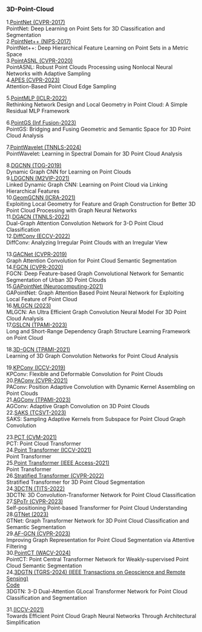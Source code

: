 ### 3D-Point-Cloud
1.[PointNet (CVPR-2017)](https://openaccess.thecvf.com/content_cvpr_2017/papers/Qi_PointNet_Deep_Learning_CVPR_2017_paper.pdf) </br>
PointNet: Deep Learning on Point Sets for 3D Classification and Segmentation </br>
2.[PointNet++ (NIPS-2017)](https://proceedings.neurips.cc/paper_files/paper/2017/file/d8bf84be3800d12f74d8b05e9b89836f-Paper.pdf) </br>
PointNet++: Deep Hierarchical Feature Learning on Point Sets in a Metric Space </br>
3.[PointASNL (CVPR-2020)](https://openaccess.thecvf.com/content_CVPR_2020/papers/Yan_PointASNL_Robust_Point_Clouds_Processing_Using_Nonlocal_Neural_Networks_With_CVPR_2020_paper.pdf) </br>
PointASNL: Robust Point Clouds Processing using Nonlocal Neural Networks with Adaptive Sampling </br>
4.[APES (CVPR-2023)](https://openaccess.thecvf.com/content/CVPR2023/papers/Wu_Attention-Based_Point_Cloud_Edge_Sampling_CVPR_2023_paper.pdf) </br>
Attention-Based Point Cloud Edge Sampling </br>

5.[PointMLP (ICLR-2022)](https://arxiv.org/pdf/2202.07123.pdf) </br>
Rethinking Network Design and Local Geometry in Point Cloud: A Simple Residual MLP Framework </br>

6.[PointGS (Inf Fusion-2023)](https://www.sciencedirect.com/science/article/pii/S1566253522001853?ref=pdf_download&fr=RR-2&rr=87a409e5cc1e0fe3) </br>
PointGS: Bridging and Fusing Geometric and Semantic Space for 3D Point Cloud Analysis </br>

7.[PointWavelet (TNNLS-2024)](https://ieeexplore.ieee.org/stamp/stamp.jsp?tp=&arnumber=10444053) </br>
PointWavelet: Learning in Spectral Domain for 3D Point Cloud Analysis </br>

8.[DGCNN (TOG-2019)](https://dl.acm.org/doi/pdf/10.1145/3326362) </br>
Dynamic Graph CNN for Learning on Point Clouds </br>
9.[LDGCNN (M2VIP-2021)](https://ieeexplore.ieee.org/stamp/stamp.jsp?tp=&arnumber=9665104) </br>
Linked Dynamic Graph CNN: Learning on Point Cloud via Linking Hierarchical Features </br>
10.[GeomGCNN (ICRA-2021)](https://arxiv.org/pdf/2103.15226.pdf) </br>
Exploiting Local Geometry for Feature and Graph Construction for Better 3D Point Cloud Processing with Graph Neural Networks </br>
11.[DGACN (TNNLS-2022)](https://www.researchgate.net/profile/Changqin-Huang/publication/359777102_Dual-Graph_Attention_Convolution_Network_for_3-D_Point_Cloud_Classification/links/62cd01743bbe636e0c56c343/Dual-Graph-Attention-Convolution-Network-for-3-D-Point-Cloud-Classification.pdf) </br>
Dual-Graph Attention Convolution Network for 3-D Point Cloud Classification </br>
12.[DiffConv (ECCV-2022)](https://arxiv.org/pdf/2111.14658.pdf) </br>
DiffConv: Analyzing Irregular Point Clouds with an Irregular View </br>

13.[GACNet (CVPR-2019)](https://openaccess.thecvf.com/content_CVPR_2019/papers/Wang_Graph_Attention_Convolution_for_Point_Cloud_Semantic_Segmentation_CVPR_2019_paper.pdf) </br>
Graph Attention Convolution for Point Cloud Semantic Segmentation </br>
14.[FGCN (CVPR-2020)](https://openaccess.thecvf.com/content_CVPRW_2020/papers/w11/Khan_FGCN_Deep_Feature-Based_Graph_Convolutional_Network_for_Semantic_Segmentation_of_CVPRW_2020_paper.pdf) </br>
FGCN: Deep Feature-based Graph Convolutional Network for Semantic Segmentation of Urban 3D Point Clouds</br>
15.[GAPointNet (Neurocomputing-2021)](https://pdf.sciencedirectassets.com/271597/1-s2.0-S0925231221X00082/1-s2.0-S0925231221001776/main.pdf?X-Amz-Security-Token=IQoJb3JpZ2luX2VjEBwaCXVzLWVhc3QtMSJIMEYCIQDBv%2FlKVZVSNfgF5CE7o6p%2FYDbedqkH7IvoZ1xoTLpvkwIhANWeJ29rRfuR1jap9nIZzveBv5136gu2a9PrC6cXyi%2FHKrsFCKT%2F%2F%2F%2F%2F%2F%2F%2F%2F%2FwEQBRoMMDU5MDAzNTQ2ODY1IgyOHlJTOsVscAgg7t4qjwWhcOI3k%2BJixGqUD7URoJprqLFTj0LVFbSzcwDLiTufS9ch%2FXFuWCCNEPpwdFHczowhp1FYufuGYYRpC7RXS2H%2BKD2z7zs66IYc52U5O5SVDd9g2r16lQUNo5ZiwpR06FOxpDqRv42OAaziGaeIcJtXLzsT2xEaqYQbN27hWYghVRL9l876F8HKNj3B0BgotcQNzsz3HSXjqA41W1IN%2BV0EUCWATVz6NHnOMu8f%2FrlHvtL1xUaiF4rwsWJQ7Me982CR4EUY4QnnRwQqJ8GX22FjYMOEtJhjWOfU2IYHEyyc91XKNGQDhGvyPOsFvdEVfPeOZNLCgnBjrQKvI3l75C3GmixHmALWB59i04%2FtajuqJF%2BmdmoO8ZPVG6BUrZAcRQWGFINkmf9tHMEvqvVULHNefzTULYqsk9QhqKgyyI8kyb9i0bdicvIvpdkwoP233pryY6W7R6NJKYrpvJKQ1Jlh2AkTNjKX11vhPvnZELDYFPGmfFj9sbMhxXAiIcOSKxjOjc9zsx%2Bvk529USDnRdrHfEeD%2FwQniCJeTUpNALL5FV0DqIhA2kZc5C7gj7gZMcel61AQroNO8vbOcGwR%2Fq2yV3VfwCfFVtURrRX0bqL5o9Gl0Ob2XLJjoJuofgYjb8SZPsEaarIB%2B1lrX%2FK%2Fa2CJkzO%2BVWI0mD8VESY7uraZfCO6NmBHZ%2F%2Fv63SFDt5qroSxoQLH30qBUttLHdRARpoQhijItB1otNqJ5lcmDerTM8VQ5v1WphHKbRfU1ADzohBwBjDfy0xGlunDNEe3lVw4A2sSPSEaJzysJJ2lGLJuUuONNu3KcbREEgUVQBlAOxN7Lj34khSNaxWsAZUWf3HprhbS6%2BJouadeOI8uQloPMMDt%2B7IGOrABa%2FqIrUKqWrMVC7TgqmjFEE1xAEWqulJjuStV3n3wGIvbs%2FJp0aQLp7YrYUv1AWm3PeffC0R3qgBrlpC3bOde%2BoR2IGPVe9K4zvvUaw0ludr7%2FiwDn1gpLOn61J8oEPfS7FkFw0M7zeJGCoSAOUdfok8S%2BKUhX6hrqjGwJnPFgW1vJU3SKnoRc7nIhNNyc6bpypHpIHebNMsrv1syTuTFZYzGKfsvvua2uyRi%2B%2FBHOUc%3D&X-Amz-Algorithm=AWS4-HMAC-SHA256&X-Amz-Date=20240604T121214Z&X-Amz-SignedHeaders=host&X-Amz-Expires=300&X-Amz-Credential=ASIAQ3PHCVTYT6BTA7RA%2F20240604%2Fus-east-1%2Fs3%2Faws4_request&X-Amz-Signature=1f7783ac70d3683fb70e51e4f9bbf7bd876b1ae9805c14061f210679ae381f40&hash=c569bf469a82409a98da9fa6b03b4e00cb1088580859a628b723cbf88caa26c6&host=68042c943591013ac2b2430a89b270f6af2c76d8dfd086a07176afe7c76c2c61&pii=S0925231221001776&tid=spdf-ed9cafc6-6877-4ac9-862a-2808cdc39e38&sid=c6cbe12d4124014c552aa527c325cf6e3abbgxrqa&type=client&tsoh=d3d3LnNjaWVuY2VkaXJlY3QuY29t&ua=10165c5f0658065652070e&rr=88e7d47fa9eff5d4&cc=jp) </br>
GAPointNet: Graph Attention Based Point Neural Network for Exploiting Local Feature of Point Cloud </br>
16.[MLGCN (2023)](https://arxiv.org/abs/2303.17748) </br>
MLGCN: An Ultra Efficient Graph Convolution Neural Model For 3D Point Cloud Analysis </br>
17.[GSLCN (TPAMI-2023)](https://ieeexplore.ieee.org/stamp/stamp.jsp?tp=&arnumber=10193837) </br>
Long and Short-Range Dependency Graph Structure Learning Framework on Point Cloud </br>

18.[3D-GCN (TPAMI-2021)](https://ieeexplore.ieee.org/stamp/stamp.jsp?tp=&arnumber=9355025) </br>
Learning of 3D Graph Convolution Networks for Point Cloud Analysis </br>

19.[KPConv (ICCV-2019)](https://openaccess.thecvf.com/content_ICCV_2019/papers/Thomas_KPConv_Flexible_and_Deformable_Convolution_for_Point_Clouds_ICCV_2019_paper.pdf) </br>
KPConv: Flexible and Deformable Convolution for Point Clouds </br>
20.[PAConv (CVPR-2021)](https://openaccess.thecvf.com/content/CVPR2021/papers/Xu_PAConv_Position_Adaptive_Convolution_With_Dynamic_Kernel_Assembling_on_Point_CVPR_2021_paper.pdf) </br>
PAConv: Position Adaptive Convolution with Dynamic Kernel Assembling on Point Clouds </br>
21.[AGConv (TPAMI-2023)](https://arxiv.org/pdf/2206.04665.pdf) </br>
AGConv: Adaptive Graph Convolution on 3D Point Clouds </br>
22.[SAKS (TCSVT-2023)](https://ieeexplore.ieee.org/stamp/stamp.jsp?tp=&arnumber=10091154) </br>
SAKS: Sampling Adaptive Kernels from Subspace for Point Cloud Graph Convolution  </br>

23.[PCT (CVM-2021)](https://link.springer.com/content/pdf/10.1007/s41095-021-0229-5.pdf) </br>
PCT: Point Cloud Transformer  </br>
24.[Point Transformer (ICCV-2021)](https://openaccess.thecvf.com/content/ICCV2021/papers/Zhao_Point_Transformer_ICCV_2021_paper.pdf) </br>
Point Transformer  </br>
25.[Point Transformer (IEEE Access-2021)](https://ieeexplore.ieee.org/stamp/stamp.jsp?arnumber=9552005) </br>
Point Transformer  </br>
26.[Stratified Transformer (CVPR-2022)](https://openaccess.thecvf.com/content/CVPR2022/papers/Lai_Stratified_Transformer_for_3D_Point_Cloud_Segmentation_CVPR_2022_paper.pdf) </br>
Stratified Transformer for 3D Point Cloud Segmentation </br>
24.[3DCTN (TITS-2022)](https://ieeexplore.ieee.org/stamp/stamp.jsp?tp=&arnumber=9861747) </br>
3DCTN: 3D Convolution-Transformer Network for Point Cloud Classification  </br>
27.[SPoTr (CVPR-2023)](https://openaccess.thecvf.com/content/CVPR2023/papers/Park_Self-Positioning_Point-Based_Transformer_for_Point_Cloud_Understanding_CVPR_2023_paper.pdf) </br>
Self-positioning Point-based Transformer for Point Cloud Understanding </br>
28.[GTNet (2023)](https://arxiv.org/pdf/2305.15213) </br>
GTNet: Graph Transformer Network for 3D Point Cloud Classification and Semantic Segmentation </br>
29.[AF-GCN (CVPR-2023)](https://openaccess.thecvf.com/content/CVPR2023/papers/Zhang_Improving_Graph_Representation_for_Point_Cloud_Segmentation_via_Attentive_Filtering_CVPR_2023_paper.pdf) </br>
Improving Graph Representation for Point Cloud Segmentation via Attentive Filtering </br>
30.[PointCT (WACV-2024)](https://openaccess.thecvf.com/content/WACV2024/papers/Tran_PointCT_Point_Central_Transformer_Network_for_Weakly-Supervised_Point_Cloud_Semantic_WACV_2024_paper.pdf) </br>
PointCT: Point Central Transformer Network for Weakly-supervised Point Cloud Semantic Segmentation  </br>
24.[3DGTN (TGRS-2024) (IEEE Transactions on Geoscience and Remote Sensing)](https://ieeexplore.ieee.org/stamp/stamp.jsp?tp=&arnumber=10508408) </br>
[Code](https://github.com/d62lu/3DGTN) </br>
3DGTN: 3-D Dual-Attention GLocal Transformer Network for Point Cloud Classification and Segmentation </br>

31.[(ICCV-2021)](https://openaccess.thecvf.com/content/ICCV2021W/DLGC/papers/Tailor_Towards_Efficient_Point_Cloud_Graph_Neural_Networks_Through_Architectural_Simplification_ICCVW_2021_paper.pdf) </br>
Towards Efficient Point Cloud Graph Neural Networks Through Architectural Simplification  </br>
